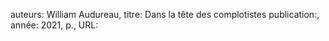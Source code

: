 auteurs: William Audureau, 
titre: Dans la tête des complotistes
publication:, 
année: 2021, 
p.,
URL: 

